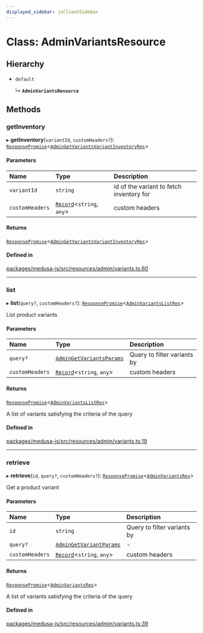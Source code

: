 ```yaml
---
displayed_sidebar: jsClientSidebar
---
```


# Class: AdminVariantsResource

## Hierarchy

- `default`

  ↳ **`AdminVariantsResource`**

## Methods

### getInventory

▸ **getInventory**(`variantId`, `customHeaders?`): [`ResponsePromise`](../modules/internal-12.md#responsepromise)<[`AdminGetVariantsVariantInventoryRes`](../modules/internal-8.internal.md#admingetvariantsvariantinventoryres)\>

#### Parameters

| Name | Type | Description |
| :------ | :------ | :------ |
| `variantId` | `string` | id of the variant to fetch inventory for |
| `customHeaders` | [`Record`](../modules/internal.md#record)<`string`, `any`\> | custom headers |

#### Returns

[`ResponsePromise`](../modules/internal-12.md#responsepromise)<[`AdminGetVariantsVariantInventoryRes`](../modules/internal-8.internal.md#admingetvariantsvariantinventoryres)\>

#### Defined in

[packages/medusa-js/src/resources/admin/variants.ts:60](https://github.com/medusajs/medusa/blob/c4ac5e6959/packages/medusa-js/src/resources/admin/variants.ts#L60)

___

### list

▸ **list**(`query?`, `customHeaders?`): [`ResponsePromise`](../modules/internal-12.md#responsepromise)<[`AdminVariantsListRes`](../modules/internal-8.internal.md#adminvariantslistres)\>

List product variants

#### Parameters

| Name | Type | Description |
| :------ | :------ | :------ |
| `query?` | [`AdminGetVariantsParams`](internal-8.internal.AdminGetVariantsParams.md) | Query to filter variants by |
| `customHeaders` | [`Record`](../modules/internal.md#record)<`string`, `any`\> | custom headers |

#### Returns

[`ResponsePromise`](../modules/internal-12.md#responsepromise)<[`AdminVariantsListRes`](../modules/internal-8.internal.md#adminvariantslistres)\>

A list of variants satisfying the criteria of the query

#### Defined in

[packages/medusa-js/src/resources/admin/variants.ts:19](https://github.com/medusajs/medusa/blob/c4ac5e6959/packages/medusa-js/src/resources/admin/variants.ts#L19)

___

### retrieve

▸ **retrieve**(`id`, `query?`, `customHeaders?`): [`ResponsePromise`](../modules/internal-12.md#responsepromise)<[`AdminVariantsRes`](../modules/internal-8.internal.md#adminvariantsres)\>

Get a product variant

#### Parameters

| Name | Type | Description |
| :------ | :------ | :------ |
| `id` | `string` | Query to filter variants by |
| `query?` | [`AdminGetVariantParams`](internal-8.internal.AdminGetVariantParams.md) | - |
| `customHeaders` | [`Record`](../modules/internal.md#record)<`string`, `any`\> | custom headers |

#### Returns

[`ResponsePromise`](../modules/internal-12.md#responsepromise)<[`AdminVariantsRes`](../modules/internal-8.internal.md#adminvariantsres)\>

A list of variants satisfying the criteria of the query

#### Defined in

[packages/medusa-js/src/resources/admin/variants.ts:39](https://github.com/medusajs/medusa/blob/c4ac5e6959/packages/medusa-js/src/resources/admin/variants.ts#L39)
